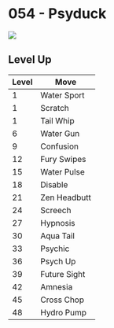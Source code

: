 # 054 - Psyduck
![][054]

## Level Up

Level | Move
---   | ---
  1   | Water Sport
  1   | Scratch
  1   | Tail Whip
  6   | Water Gun
  9   | Confusion
 12   | Fury Swipes
 15   | Water Pulse
 18   | Disable
 21   | Zen Headbutt
 24   | Screech
 27   | Hypnosis
 30   | Aqua Tail
 33   | Psychic
 36   | Psych Up
 39   | Future Sight
 42   | Amnesia
 45   | Cross Chop
 48   | Hydro Pump



[054]: /img/pokemon/054.png
